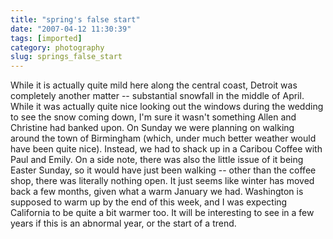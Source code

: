 ```yaml
---
title: "spring's false start"
date: "2007-04-12 11:30:39"
tags: [imported]
category: photography
slug: springs_false_start
---
```


While it is actually quite mild here along the central coast, Detroit was completely another matter -- substantial snowfall in the middle of April. While it was actually quite nice looking out the windows during the wedding to see the snow coming down, I'm sure it wasn't something Allen and Christine had banked upon. On Sunday we were planning on walking around the town of Birmingham (which, under much better weather would have been quite nice). Instead, we had to shack up in a Caribou Coffee with Paul and Emily. On a side note, there was also the little issue of it being Easter Sunday, so it would have just been walking -- other than the coffee shop, there was literally nothing open. It just seems like winter has moved back a few months, given what a warm January we had. Washington is supposed to warm up by the end of this week, and I was expecting California to be quite a bit warmer too. It will be interesting to see in a few years if this is an abnormal year, or the start of a trend.
